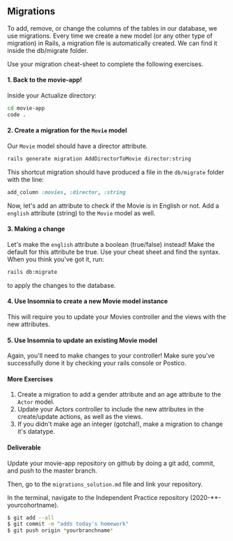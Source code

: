 ## Migrations

To add, remove, or change the columns of the tables in our database, we use migrations. Every time we create a new model (or any other type of migration) in Rails, a migration file is automatically created. We can find it inside the db/migrate folder.

Use your migration cheat-sheet to complete the following exercises.

#### 1. Back to the movie-app!
Inside your Actualize directory:
``` bash
cd movie-app
code .
```

#### 2. Create a migration for the `Movie` model
Our `Movie` model should have a director attribute. 
``` bash
rails generate migration AddDirectorToMovie director:string
```
This shortcut migration should have produced a file in the `db/migrate` folder with the line:

```ruby
add_column :movies, :director, :string
```

Now, let's add an attribute to check if the Movie is in English or not. Add a `english` attribute (string) to the `Movie` model as well. 

#### 3. Making a change

Let's make the `english` attribute a boolean (true/false) instead! Make the default for this attribute be true. Use your cheat sheet and find the syntax. When you think you've got it, run: 

```bash
rails db:migrate 
```

to apply the changes to the database.

#### 4. Use Insomnia to create a new Movie model instance

This will require you to update your Movies controller and the views with the new attributes.


#### 5. Use Insomnia to update an existing Movie model

Again, you'll need to make changes to your controller! Make sure you've successfully done it by checking your rails console or Postico.


#### More Exercises

1. Create a migration to add a gender attribute and an age attribute to the `Actor` model.
2. Update your Actors controller to include the new attributes in the create/update actions, as well as the views. 
3. If you didn't make age an integer (gotcha!), make a migration to change it's datatype. 


#### Deliverable
Update your movie-app repository on github by doing a git add, commit, and push to the master branch.

Then, go to the `migrations_solution.md` file and link your repository. 

In the terminal, navigate to the Independent Practice repository (2020-**-yourcohortname). 
```bash
$ git add --all
$ git commit -m "adds today's homework"
$ git push origin *yourbranchname*
```
